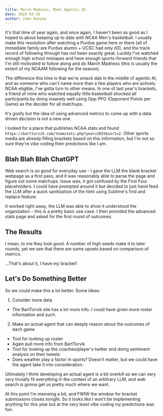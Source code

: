 ```yaml
---
title: March Madness, Meet Agentic AI
date: 2025-03-19
author: Jake Runyan
---
```


It's that time of year again, and once again, I haven't been as good as I hoped to about keeping up to date with NCAA Men's basketball.
I usually make this resolution after watching a Purdue game here or there (all of immediate family are Purdue alumni + UCSC had only d3), and the track record of following through has not been exactly great. Luckily I've watched enough high school mixtapes and have enough sports-forward friends that I'm still motivated to follow along and do March Madness (this is usually the extent of my NCAAM following for the season).

The difference this time is that we're smack dab in the middle of agentic AI, and as someone who can't name more than a few players who are actively NCAA eligible, I've gotta turn to other means. 
In one of last year's brackets, a friend of mine who watched equally little basketball shocked all participants by doing insanely well using Opp PPG (Opponent Points per Game) as the decider for all matchups. 

It's goofy but the idea of using advanced metrics to come up with a data driven decision is not a new one. 

I looked for a place that publishes NCAA stats and found `https://barttorvik.com/teamstats.php?year=2025&sort=2`. Other sports media are already filling brackets based on this information, but I'm not so sure they're vibe coding their predictions like I am.

## Blah Blah Blah ChatGPT

Web search is so good for everyday use - I gave the LLM the blank bracket webpage as a first pass, and it was reasonably able to parse the page and figure out some matchups. Issue was, it got confused by the First Four placeholders. I could have prompted around it but decided to just hand feed the LLM after a quick sanitization of the html using Sublime's find and replace feature.

It worked right away, the LLM was able to show it understood the organization - this is a pretty basic use case. I then provided the advanced stats page and asked for the first round of outcomes.

## The Results 

I mean, to me they look good. A number of high seeds make it to later rounds, yet we see that there are some upsets based on comparison of metrics.

...That's about it, I have my bracket!

## Let's Do Something Better

So we could make this a lot better. Some ideas:

1. Consider more data
  - The BartTorvik site has a lot more info. I could have given more roster information and such.
2. Make an actual agent that can deeply reason about the outcomes of each game
  - Tool for looking up roster
  - Again pull more info from BartTorvik
  - Tool for looking up the coaches/player's twitter and doing sentiment analysis on their tweets
  - Does weather play a factor in sports? Doesn't matter, but we could have the agent take it into consideration.

Ultimately I think developing an actual agent is a bit overkill as we can very very trivially fit everything in the context of an arbitrary LLM, and web search is gonna get us pretty much where we want.

At this point I'm memeing a bit, and FWIW the window for bracket submissions closes tonight.
So it looks like I won't be implementing anything for this year but at the very least vibe coding my predictions was fun.

